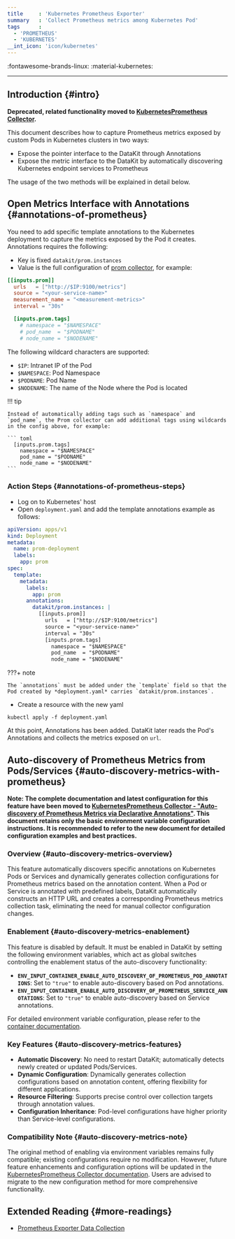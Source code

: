 ```yaml
---
title     : 'Kubernetes Prometheus Exporter'
summary   : 'Collect Prometheus metrics among Kubernetes Pod'
tags      :
  - 'PROMETHEUS'
  - 'KUBERNETES'
__int_icon: 'icon/kubernetes'
---
```


:fontawesome-brands-linux: :material-kubernetes:

---

## Introduction {#intro}

**Deprecated, related functionality moved to [KubernetesPrometheus Collector](kubernetesprometheus.md).**

This document describes how to capture Prometheus metrics exposed by custom Pods in Kubernetes clusters in two ways:

- Expose the pointer interface to the DataKit through Annotations
- Expose the metric interface to the DataKit by automatically discovering Kubernetes endpoint services to Prometheus

The usage of the two methods will be explained in detail below.

## Open Metrics Interface with Annotations {#annotations-of-prometheus}

You need to add specific template annotations to the Kubernetes deployment to capture the metrics exposed by the Pod it creates. Annotations requires the following:

- Key is fixed `datakit/prom.instances`
- Value is the full configuration of [prom collector](prom.md), for example:

```toml
[[inputs.prom]]
  urls   = ["http://$IP:9100/metrics"]
  source = "<your-service-name>"
  measurement_name = "<measurement-metrics>"
  interval = "30s"

  [inputs.prom.tags]
    # namespace = "$NAMESPACE"
    # pod_name  = "$PODNAME"
    # node_name = "$NODENAME"
```

The following wildcard characters are supported:

- `$IP`: Intranet IP of the Pod
- `$NAMESPACE`: Pod Namespace
- `$PODNAME`: Pod Name
- `$NODENAME`: The name of the Node where the Pod is located

<!-- markdownlint-disable MD046 -->
!!! tip

    Instead of automatically adding tags such as `namespace` and `pod_name`, the Prom collector can add additional tags using wildcards in the config above, for example:

    ``` toml
      [inputs.prom.tags]
        namespace = "$NAMESPACE"
        pod_name = "$PODNAME"
        node_name = "$NODENAME"
    ```
<!-- markdownlint-enable -->

### Action Steps {#annotations-of-prometheus-steps}

- Log on to Kubernetes' host
- Open `deployment.yaml` and add the template annotations example as follows:

```yaml
apiVersion: apps/v1
kind: Deployment
metadata:
  name: prom-deployment
  labels:
    app: prom
spec:
  template:
    metadata:
      labels:
        app: prom
      annotations:
        datakit/prom.instances: |
          [[inputs.prom]]
            urls   = ["http://$IP:9100/metrics"]
            source = "<your-service-name>"
            interval = "30s"
            [inputs.prom.tags]
              namespace = "$NAMESPACE"
              pod_name  = "$PODNAME"
              node_name = "$NODENAME"
```

<!-- markdownlint-disable MD046 -->
???+ note

    The `annotations` must be added under the `template` field so that the Pod created by *deployment.yaml* carries `datakit/prom.instances`.
<!-- markdownlint-enable -->


- Create a resource with the new yaml

```shell
kubectl apply -f deployment.yaml
```

At this point, Annotations has been added. DataKit later reads the Pod's Annotations and collects the metrics exposed on `url`.

<!-- markdownlint-disable MD013 -->
## Auto-discovery of Prometheus Metrics from Pods/Services {#auto-discovery-metrics-with-prometheus}
<!-- markdownlint-enable -->

**Note: The complete documentation and latest configuration for this feature have been moved to [KubernetesPrometheus Collector - "Auto-discovery of Prometheus Metrics via Declarative Annotations"](kubernetesprometheus.md). This document retains only the basic environment variable configuration instructions. It is recommended to refer to the new document for detailed configuration examples and best practices.**

### Overview {#auto-discovery-metrics-overview}

This feature automatically discovers specific annotations on Kubernetes Pods or Services and dynamically generates collection configurations for Prometheus metrics based on the annotation content. When a Pod or Service is annotated with predefined labels, DataKit automatically constructs an HTTP URL and creates a corresponding Prometheus metrics collection task, eliminating the need for manual collector configuration changes.

### Enablement {#auto-discovery-metrics-enablement}

This feature is disabled by default. It must be enabled in DataKit by setting the following environment variables, which act as global switches controlling the enablement status of the auto-discovery functionality:

- **`ENV_INPUT_CONTAINER_ENABLE_AUTO_DISCOVERY_OF_PROMETHEUS_POD_ANNOTATIONS`**: Set to `"true"` to enable auto-discovery based on Pod annotations.
- **`ENV_INPUT_CONTAINER_ENABLE_AUTO_DISCOVERY_OF_PROMETHEUS_SERVICE_ANNOTATIONS`**: Set to `"true"` to enable auto-discovery based on Service annotations.

For detailed environment variable configuration, please refer to the [container documentation](container.md#config-using-env).

### Key Features {#auto-discovery-metrics-features}

- **Automatic Discovery**: No need to restart DataKit; automatically detects newly created or updated Pods/Services.
- **Dynamic Configuration**: Dynamically generates collection configurations based on annotation content, offering flexibility for different applications.
- **Resource Filtering**: Supports precise control over collection targets through annotation values.
- **Configuration Inheritance**: Pod-level configurations have higher priority than Service-level configurations.

### Compatibility Note {#auto-discovery-metrics-note}

The original method of enabling via environment variables remains fully compatible; existing configurations require no modification. However, future feature enhancements and configuration options will be updated in the [KubernetesPrometheus Collector documentation](kubernetesprometheus.md). Users are advised to migrate to the new configuration method for more comprehensive functionality.

## Extended Reading {#more-readings}

- [Prometheus Exporter Data Collection](prom.md)
